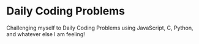 # Daily Coding Problems

Challenging myself to Daily Coding Problems using JavaScript, C, Python, and whatever
else I am feeling!